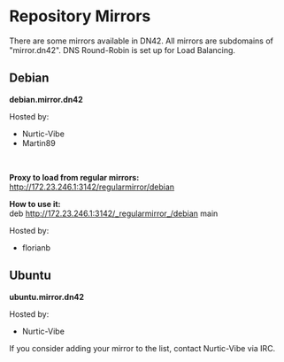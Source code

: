 # Repository Mirrors

There are some mirrors available in DN42. All mirrors are subdomains of "mirror.dn42". DNS Round-Robin is set up for Load Balancing.

## Debian

**debian.mirror.dn42**

Hosted by:
* Nurtic-Vibe
* Martin89
<br>

**Proxy to load from regular mirrors:**<br>
http://172.23.246.1:3142/regularmirror/debian

**How to use it:**<br>
deb http://172.23.246.1:3142/_regularmirror_/debian main

Hosted by:
* florianb

## Ubuntu

**ubuntu.mirror.dn42**

Hosted by:
* Nurtic-Vibe


If you consider adding your mirror to the list, contact Nurtic-Vibe via IRC.